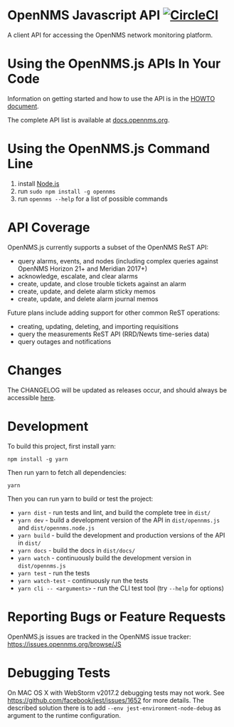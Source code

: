 # OpenNMS Javascript API [![CircleCI](https://circleci.com/gh/OpenNMS/opennms-js.svg?style=svg)](https://circleci.com/gh/OpenNMS/opennms-js)

A client API for accessing the OpenNMS network monitoring platform.

# Using the OpenNMS.js APIs In Your Code

Information on getting started and how to use the API is in the [HOWTO document](https://github.com/OpenNMS/opennms-js/blob/master/HOWTO.md).

The complete API list is available at [docs.opennms.org](http://docs.opennms.org/opennms-js/branches/master/opennms-js/opennms-js.html).

# Using the OpenNMS.js Command Line

1. install [Node.js](https://nodejs.org/en/download/)
2. run `sudo npm install -g opennms`
3. run `opennms --help` for a list of possible commands

# API Coverage

OpenNMS.js currently supports a subset of the OpenNMS ReST API:

* query alarms, events, and nodes (including complex queries against OpenNMS Horizon 21+ and Meridian 2017+)
* acknowledge, escalate, and clear alarms
* create, update, and close trouble tickets against an alarm
* create, update, and delete alarm sticky memos
* create, update, and delete alarm journal memos

Future plans include adding support for other common ReST operations:

* creating, updating, deleting, and importing requisitions
* query the measurements ReST API (RRD/Newts time-series data)
* query outages and notifications

# Changes

The CHANGELOG will be updated as releases occur, and should always be accessible [here](https://github.com/OpenNMS/opennms-js/blob/master/CHANGELOG.md).

# Development

To build this project, first install yarn:

`npm install -g yarn`

Then run yarn to fetch all dependencies:

`yarn`

Then you can run yarn to build or test the project:

* `yarn dist` - run tests and lint, and build the complete tree in `dist/`
* `yarn dev` - build a development version of the API in `dist/opennms.js` and `dist/opennms.node.js`
* `yarn build` - build the development and production versions of the API in `dist/`
* `yarn docs` - build the docs in `dist/docs/`
* `yarn watch` - continuously build the development version in `dist/opennms.js`
* `yarn test` - run the tests
* `yarn watch-test` - continuously run the tests
* `yarn cli -- <arguments>` - run the CLI test tool (try `--help` for options)

# Reporting Bugs or Feature Requests

OpenNMS.js issues are tracked in the OpenNMS issue tracker: https://issues.opennms.org/browse/JS

# Debugging Tests

On MAC OS X with WebStorm v2017.2 debugging tests may not work.
See https://github.com/facebook/jest/issues/1652 for more details.
The described solution there is to add `--env jest-environment-node-debug` as argument to the runtime configuration.
